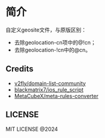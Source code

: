 # 简介

自定义geosite文件，与原版区别：
  - 去除geolocation-cn项中的@!cn；
  - 去除geolocation-!cn中的@cn。

## Credits

- [v2fly/domain-list-community](https://github.com/v2fly/domain-list-community)
- [blackmatrix7/ios_rule_script](https://github.com/blackmatrix7/ios_rule_script)
- [MetaCubeX/meta-rules-converter](https://github.com/MetaCubeX/meta-rules-converter)

## LICENSE

MIT LICENSE @2024
